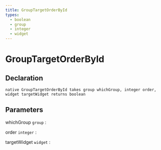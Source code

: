 ```yaml
---
title: GroupTargetOrderById
types:
  - boolean
  - group
  - integer
  - widget
---
```


# GroupTargetOrderById

## Declaration

```jass
native GroupTargetOrderById takes group whichGroup, integer order, widget targetWidget returns boolean
```

## Parameters
whichGroup `group`
: 

order `integer`
: 

targetWidget `widget`
: 
